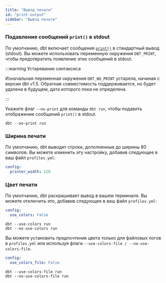 ```yaml
---
title: "Вывод печати"
id: "print-output"
sidebar: "Вывод печати"
---
```


### Подавление сообщений `print()` в stdout

По умолчанию, dbt включает сообщения [`print()`](/reference/dbt-jinja-functions/print) в стандартный вывод (stdout). Вы можете использовать переменную окружения `DBT_PRINT`, чтобы предотвратить появление этих сообщений в stdout.

:::warning Устаревание синтаксиса

Изначальная переменная окружения `DBT_NO_PRINT` устарела, начиная с версии dbt v1.5. Обратная совместимость поддерживается, но будет удалена в будущем, дата которого пока не определена.

:::

Укажите флаг `--no-print` для команды `dbt run`, чтобы подавить отображение сообщений `print()` в stdout.

```text
dbt --no-print run
```

### Ширина печати

По умолчанию, dbt выводит строки, дополненные до ширины 80 символов. Вы можете изменить эту настройку, добавив следующее в ваш файл `profiles.yml`:

<File name='profiles.yml'>

```yaml
config:
  printer_width: 120
```

</File>

### Цвет печати

По умолчанию, dbt раскрашивает вывод в вашем терминале. Вы можете отключить это, добавив следующее в ваш файл `profiles.yml`:

<File name='profiles.yml'>

```yaml
config:
  use_colors: False
```

</File>

```text
dbt --use-colors run
dbt --no-use-colors run
```

Вы можете установить предпочтения цвета только для файловых логов в `profiles.yml` или используя флаги `--use-colors-file / --no-use-colors-file`.

<File name='profiles.yml'>

```yaml
config:
  use_colors_file: False
```

</File>

```text
dbt --use-colors-file run
dbt --no-use-colors-file run
```